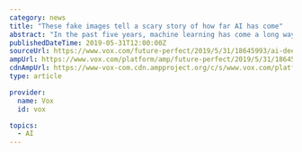 ```yaml
---
category: news
title: "These fake images tell a scary story of how far AI has come"
abstract: "In the past five years, machine learning has come a long way. You might have noticed that Siri, Alexa, and Google Assistant are way better than they used to be, or that automatic translation on websites, while still fairly spotty, is hugely improved from ..."
publishedDateTime: 2019-05-31T12:00:00Z
sourceUrl: https://www.vox.com/future-perfect/2019/5/31/18645993/ai-deepfakes-gan-explained-machine-learning
ampUrl: https://www.vox.com/platform/amp/future-perfect/2019/5/31/18645993/ai-deepfakes-gan-explained-machine-learning
cdnAmpUrl: https://www-vox-com.cdn.ampproject.org/c/s/www.vox.com/platform/amp/future-perfect/2019/5/31/18645993/ai-deepfakes-gan-explained-machine-learning
type: article

provider:
  name: Vox
  id: vox

topics:
  - AI
---
```

